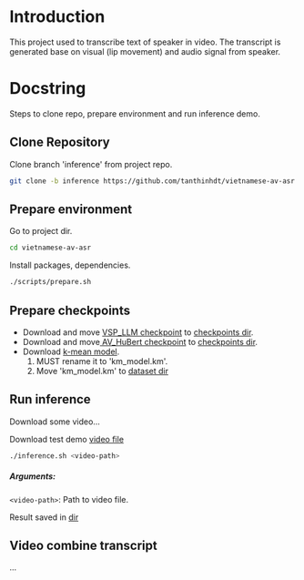 # Introduction
This project used to transcribe text of speaker in video.
The transcript is generated base on visual (lip movement) and audio signal from speaker.

# Docstring
Steps to clone repo, prepare environment and run inference demo.
## Clone Repository
Clone branch 'inference' from project repo.
```bash
git clone -b inference https://github.com/tanthinhdt/vietnamese-av-asr.git
```

## Prepare environment
Go to project dir.
```bash
cd vietnamese-av-asr
```
Install packages, dependencies.
```bash
./scripts/prepare.sh
```

## Prepare checkpoints
- Download and move [VSP_LLM checkpoint](https://drive.google.com/file/d/1cQJ-RRZv9Qbl_4zyjZliQurcr_FwnB18/view?usp=share_link) to [checkpoints dir](src/models/checkpoints/).
- Download and move[ AV_HuBert checkpoint](https://drive.google.com/file/d/167-_DiLutzMZtDcnA69tdlp5KxwMmHxQ/view?usp=share_link) to [checkpoints dir](src/models/checkpoints/).
- Download [k-mean model](https://drive.google.com/file/d/1QRhlMRAclLgZ-sv8vQZBRMlG_jbvmArn/view?usp=share_link). 
  1. MUST rename it to 'km_model.km'.
  2. Move 'km_model.km' to [dataset dir](src/models/dataset/vsr/vi)

## Run inference
Download some video...

Download test demo [video file](https://drive.google.com/file/d/1kCgwpSPPAntC0HSCeCpOsDCQ_UmovijA/view?usp=share_link)
```bash
./inference.sh <video-path>
```
##### Arguments:
`<video-path>`: Path to video file.

Result saved in [dir](decode/vsr/vi)

## Video combine transcript
...




